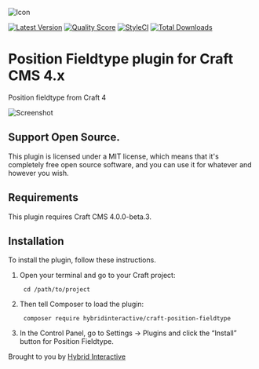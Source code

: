 ![Icon](./src/icon.svg)

[![Latest Version](https://img.shields.io/github/release/hybridinteractive/craft-position-fieldtype.svg?style=flat-square)](https://github.com/hybridinteractive/craft-position-fieldtype/releases)
[![Quality Score](https://img.shields.io/scrutinizer/g/hybridinteractive/craft-position-fieldtype.svg?style=flat-square)](https://scrutinizer-ci.com/g/hybridinteractive/craft-position-fieldtype)
[![StyleCI](https://styleci.io/repos/112007386/shield)](https://styleci.io/repos/112007386)
[![Total Downloads](https://img.shields.io/packagist/dt/hybridinteractive/craft-position-fieldtype.svg?style=flat-square)](https://packagist.org/packages/hybridinteractive/craft-position-fieldtype)

# Position Fieldtype plugin for Craft CMS 4.x

Position fieldtype from Craft 4

![Screenshot](resources/img/plugin-screenshot.png)

## Support Open Source.

This plugin is licensed under a MIT license, which means that it's completely free open source software, and you can use it for whatever and however you wish.

## Requirements

This plugin requires Craft CMS 4.0.0-beta.3.

## Installation

To install the plugin, follow these instructions.

1. Open your terminal and go to your Craft project:

        cd /path/to/project

2. Then tell Composer to load the plugin:

        composer require hybridinteractive/craft-position-fieldtype

3. In the Control Panel, go to Settings → Plugins and click the “Install” button for Position Fieldtype.

Brought to you by [Hybrid Interactive](https://hybridinteractive.io/)

